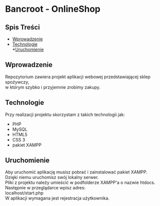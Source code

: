 # Bancroot - OnlineShop

## Spis Treści
* [Wprowadzenie](#Wprowadzenie) </br>
* [Technologie](#Technologie) </br>
*[Uruchomienie](#Uruchomienie) </br>

## Wprowadzenie
Repozytorium zawiera projekt aplikacji webowej przedstawiającej sklep spożywczy, </br> 
w którym szybko i przyjemnie zrobimy zakupy. </br>

## Technologie
Przy realizacji projektu skorzystam z takich technologii jak: </br>
* PHP </br>
* MySQL </br>
* HTML5 </br>
* CSS 3 </br>
* pakiet XAMPP </br>

## Uruchomienie
Aby uruchomić aplikację musisz pobrać i zainstalować pakiet XAMPP. </br>
Dzięki niemu uruchomisz swój lokalny serwer. </br>
Pliki z projektu należy umieścić w podfolderze XAMPP'a o nazwie htdocs. </br>
Następnie w przeglądarce wpisz adres: </br>
localhost/start.php </br>
W aplikacji wymagana jest rejestracja użytkownika. </br>


